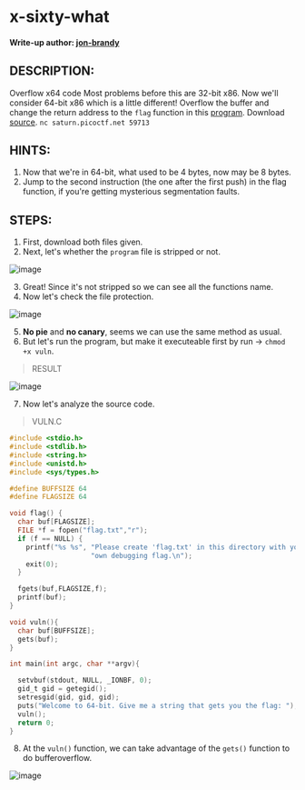 # x-sixty-what
#### Write-up author: [jon-brandy](https://github.com/jon-brandy)
## DESCRIPTION:
Overflow x64 code 
Most problems before this are 32-bit x86.
Now we'll consider 64-bit x86 which is a little different! 
Overflow the buffer and change the return address to the `flag` function in this [program](https://github.com/jon-brandy/CTF-WRITE-UP/blob/74b33b7a185cb1fe916b413629149156f6765323/Asset/x-sixty-what/vuln). 
Download [source](https://github.com/jon-brandy/CTF-WRITE-UP/blob/74b33b7a185cb1fe916b413629149156f6765323/Asset/x-sixty-what/vuln.c). `nc saturn.picoctf.net 59713`
## HINTS:
1. Now that we're in 64-bit, what used to be 4 bytes, now may be 8 bytes.
2. Jump to the second instruction (the one after the first push) in the flag function, if you're getting mysterious segmentation faults.
## STEPS:
1. First, download both files given.
2. Next, let's whether the `program` file is stripped or not.

![image](https://user-images.githubusercontent.com/70703371/188832877-c1e6aeae-c8aa-4c98-acd2-f12fcde02077.png)

3. Great! Since it's not stripped so we can see all the functions name.
4. Now let's check the file protection.

![image](https://user-images.githubusercontent.com/70703371/188836157-9252437e-dff0-41d5-960b-45c88ed21166.png)

5. **No pie** and **no canary**, seems we can use the same method as usual.
6. But let's run the program, but make it executeable first by run -> `chmod +x vuln`.

> RESULT

![image](https://user-images.githubusercontent.com/70703371/188836557-0d6a510f-3c51-48c1-96bf-eddbfb322dc9.png)

7. Now let's analyze the source code.

> VULN.C

```c
#include <stdio.h>
#include <stdlib.h>
#include <string.h>
#include <unistd.h>
#include <sys/types.h>

#define BUFFSIZE 64
#define FLAGSIZE 64

void flag() {
  char buf[FLAGSIZE];
  FILE *f = fopen("flag.txt","r");
  if (f == NULL) {
    printf("%s %s", "Please create 'flag.txt' in this directory with your",
                    "own debugging flag.\n");
    exit(0);
  }

  fgets(buf,FLAGSIZE,f);
  printf(buf);
}

void vuln(){
  char buf[BUFFSIZE];
  gets(buf);
}

int main(int argc, char **argv){

  setvbuf(stdout, NULL, _IONBF, 0);
  gid_t gid = getegid();
  setresgid(gid, gid, gid);
  puts("Welcome to 64-bit. Give me a string that gets you the flag: ");
  vuln();
  return 0;
}

```

8. At the `vuln()` function, we can take advantage of the `gets()` function to do bufferoverflow.

![image](https://user-images.githubusercontent.com/70703371/188837621-3209223f-60c9-42ff-af39-eda4e688d98e.png)

